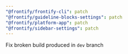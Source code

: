 ```yaml
---
"@frontify/frontify-cli": patch
"@frontify/guideline-blocks-settings": patch
"@frontify/platform-app": patch
"@frontify/sidebar-settings": patch
---
```


Fix broken build produced in `dev` branch
